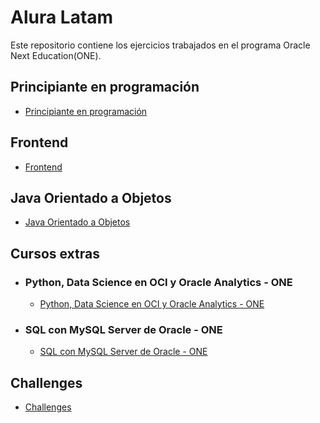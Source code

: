 # Alura Latam

Este repositorio contiene los ejercicios trabajados en el programa Oracle Next Education(ONE).

## Principiante en programación

- [Principiante en programación](https://github.com/brayanrbx/alura-one/tree/main/principiante-programacion)

## Frontend

- [Frontend](https://github.com/brayanrbx/alura-one/tree/main/frontend)

## Java Orientado a Objetos

- [Java Orientado a Objetos](https://github.com/brayanrbx/alura-one/tree/main/java-orientado-a-objetos)

## Cursos extras

- ### Python, Data Science en OCI y Oracle Analytics - ONE

  - [Python, Data Science en OCI y Oracle Analytics - ONE](https://github.com/brayanrbx/alura-one/tree/main/python-para-data-science)

- ### SQL con MySQL Server de Oracle - ONE

  - [SQL con MySQL Server de Oracle - ONE](https://github.com/brayanrbx/alura-one/tree/main/sql)

## Challenges

- [Challenges](https://github.com/brayanrbx/alura-one/tree/main/one-challenges)
